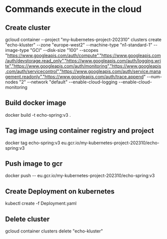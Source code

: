 # Commands execute in the cloud

## Create cluster
gcloud container --project "my-kubernetes-project-202310" clusters create "echo-kluster" --zone "europe-west2" --machine-type "n1-standard-1" --image-type "GCI" --disk-size "100" --scopes "https://www.googleapis.com/auth/compute","https://www.googleapis.com/auth/devstorage.read_only","https://www.googleapis.com/auth/logging.write","https://www.googleapis.com/auth/monitoring","https://www.googleapis.com/auth/servicecontrol","https://www.googleapis.com/auth/service.management.readonly","https://www.googleapis.com/auth/trace.append" --num-nodes "2" --network "default" --enable-cloud-logging --enable-cloud-monitoring

## Build docker image
docker build -t echo-spring:v3 .

## Tag image using container registry and project 
docker tag echo-spring:v3 eu.gcr.io/my-kubernetes-project-202310/echo-spring:v3

## Push image to gcr
docker push -- eu.gcr.io/my-kubernetes-project-202310/echo-spring:v3

## Create Deployment on kubernetes
kubectl create -f Deployment.yaml

## Delete cluster
gcloud container clusters delete "echo-kluster"
